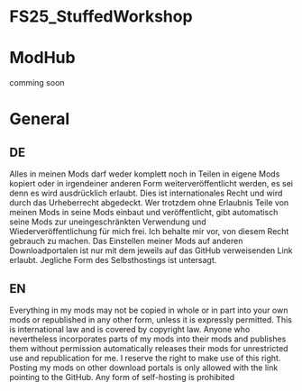 # FS25_StuffedWorkshop

# ModHub
comming soon

# General
## DE
Alles in meinen Mods darf weder komplett noch in Teilen in eigene Mods kopiert oder in irgendeiner anderen Form weiterveröffentlicht werden, es sei denn es wird ausdrücklich erlaubt.
Dies ist internationales Recht und wird durch das Urheberrecht abgedeckt. Wer trotzdem ohne Erlaubnis Teile von meinen Mods in seine Mods einbaut und veröffentlicht, gibt automatisch seine Mods zur uneingeschränkten Verwendung und Wiederveröffentlichung für mich frei. Ich behalte mir vor, von diesem Recht gebrauch zu machen.
Das Einstellen meiner Mods auf anderen Downloadportalen ist nur mit dem jeweils auf das GitHub verweisenden Link erlaubt.
Jegliche Form des Selbsthostings ist untersagt.

## EN
Everything in my mods may not be copied in whole or in part into your own mods or republished in any other form, unless it is expressly permitted.
This is international law and is covered by copyright law. Anyone who nevertheless incorporates parts of my mods into their mods and publishes them without permission automatically releases their mods for unrestricted use and republication for me. I reserve the right to make use of this right.
Posting my mods on other download portals is only allowed with the link pointing to the GitHub.
Any form of self-hosting is prohibited
